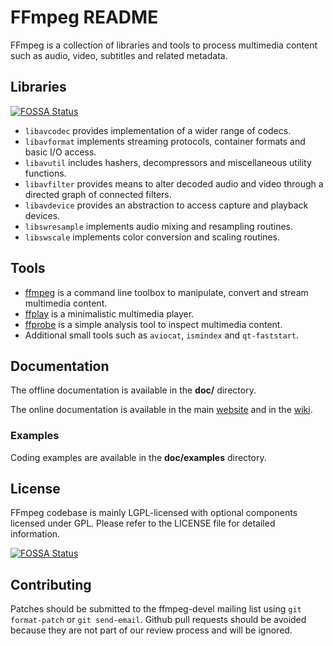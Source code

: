 FFmpeg README
=============

FFmpeg is a collection of libraries and tools to process multimedia content
such as audio, video, subtitles and related metadata.

## Libraries
[![FOSSA Status](https://app.fossa.com/api/projects/git%2Bgithub.com%2Fabbushivashivareddy%2FSample.svg?type=shield)](https://app.fossa.com/projects/git%2Bgithub.com%2Fabbushivashivareddy%2FSample?ref=badge_shield)


* `libavcodec` provides implementation of a wider range of codecs.
* `libavformat` implements streaming protocols, container formats and basic I/O access.
* `libavutil` includes hashers, decompressors and miscellaneous utility functions.
* `libavfilter` provides means to alter decoded audio and video through a directed graph of connected filters.
* `libavdevice` provides an abstraction to access capture and playback devices.
* `libswresample` implements audio mixing and resampling routines.
* `libswscale` implements color conversion and scaling routines.

## Tools

* [ffmpeg](https://ffmpeg.org/ffmpeg.html) is a command line toolbox to
  manipulate, convert and stream multimedia content.
* [ffplay](https://ffmpeg.org/ffplay.html) is a minimalistic multimedia player.
* [ffprobe](https://ffmpeg.org/ffprobe.html) is a simple analysis tool to inspect
  multimedia content.
* Additional small tools such as `aviocat`, `ismindex` and `qt-faststart`.

## Documentation

The offline documentation is available in the **doc/** directory.

The online documentation is available in the main [website](https://ffmpeg.org)
and in the [wiki](https://trac.ffmpeg.org).

### Examples

Coding examples are available in the **doc/examples** directory.

## License

FFmpeg codebase is mainly LGPL-licensed with optional components licensed under
GPL. Please refer to the LICENSE file for detailed information.


[![FOSSA Status](https://app.fossa.com/api/projects/git%2Bgithub.com%2Fabbushivashivareddy%2FSample.svg?type=large)](https://app.fossa.com/projects/git%2Bgithub.com%2Fabbushivashivareddy%2FSample?ref=badge_large)

## Contributing

Patches should be submitted to the ffmpeg-devel mailing list using
`git format-patch` or `git send-email`. Github pull requests should be
avoided because they are not part of our review process and will be ignored.